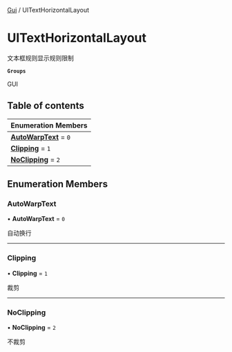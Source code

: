 [Gui](../groups/Gui.Gui.md) / UITextHorizontalLayout

# UITextHorizontalLayout <Badge type="tip" text="Enumeration" /> <Score text="UITextHorizontalLayout" />

文本框规则显示规则限制

**`Groups`**

GUI

## Table of contents

| Enumeration Members |
| :-----|
| **[AutoWarpText](UI.UITextHorizontalLayout.md#autowarptext)** = ``0`` <br> |
| **[Clipping](UI.UITextHorizontalLayout.md#clipping)** = ``1`` <br> |
| **[NoClipping](UI.UITextHorizontalLayout.md#noclipping)** = ``2`` <br> |

## Enumeration Members

### AutoWarpText <Score text="AutoWarpText" /> 

• **AutoWarpText** = ``0``

自动换行

___

### Clipping <Score text="Clipping" /> 

• **Clipping** = ``1``

裁剪

___

### NoClipping <Score text="NoClipping" /> 

• **NoClipping** = ``2``

不裁剪
